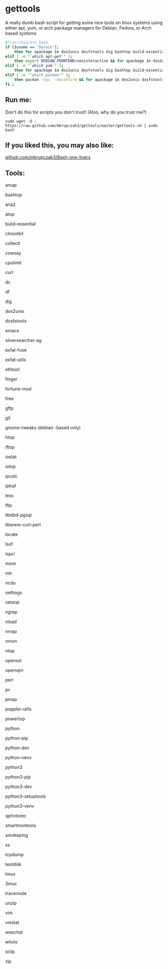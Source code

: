 # gettools
A really dumb bash script for getting some nice tools on linux systems using either apt, yum, or arch package managers for Debian, Fedora, or Arch based systems
```bash
#!/usr/bin/env bash
if [$uname == "Darwin"];
    then for apackage in dos2unix dosfstools dig bashtop build-essential checkinstall cmake pkg-config yasm python python-pip python-dev python-venv python3 python3-pip python3-dev python3-setuptools python3-venv unzip unrar zip rar aria2 gftp lftp finger whois nmap htop iftop iotop emacs silversearcher-ag weechat exfat-fuse exfat-utils cowsay fortune-mod dc  openssl openvpn vim git less more curl youtube-dl amap ntop poppler-utils xclip libdbd-pgsql perl pv libwww-curl-perl smartmontools testdisk qphotorec lspci vmstat lsof tcpdump netstat iostat iptraf nethogs nmon collectl atop powertop ethtool ngrep traceroute ss mtr df ncdu ipcalc pmap free cpulimit nload smokeping tmux 3mux chrootkit locate; do brew install $apackage; done;
elif [ -n "`which apt-get`" ];
    then export DEBIAN_FRONTEND=noninteractive && for apackage in dos2unix dosfstools dig bashtop build-essential checkinstall cmake pkg-config yasm python python-pip python-dev python-venv python3 python3-pip python3-dev python3-setuptools python3-venv gnome-tweaks unzip unrar zip rar aria2 gftp lftp finger whois nmap htop iftop iotop emacs silversearcher-ag weechat exfat-fuse exfat-utils cowsay fortune-mod dc openssl openvpn vim git less more curl youtube-dl amap ntop poppler-utils xclip libdbd-pgsql perl pv libwww-curl-perl smartmontools testdisk qphotorec lspci vmstat lsof tcpdump netstat iostat iptraf nethogs nmon collectl atop powertop ethtool ngrep traceroute ss mtr df ncdu ipcalc pmap free cpulimit nload smokeping tmux 3mux chrootkit locate; do apt-get -y install $apackage; done;
elif [ -n "`which yum`" ];
    then for apackage in dos2unix dosfstools dig bashtop build-essential checkinstall cmake pkg-config yasm python python-pip python-dev python-venv python3 python3-pip python3-dev python3-setuptools python3-venv unzip unrar zip rar aria2 gftp lftp finger whois nmap htop iftop iotop emacs silversearcher-ag weechat exfat-fuse exfat-utils cowsay fortune-mod dc  openssl openvpn vim git less more curl youtube-dl amap ntop poppler-utils xclip libdbd-pgsql perl pv libwww-curl-perl smartmontools testdisk qphotorec lspci vmstat lsof tcpdump netstat iostat iptraf nethogs nmon collectl atop powertop ethtool ngrep traceroute ss mtr df ncdu ipcalc pmap free cpulimit nload smokeping tmux 3mux chrootkit locate; do yum -y install $apackage; done;
elif [ -n "'which pacman'" ];
    then pacman -Syu --noconfirm && for apackage in dos2unix dosfstools dig bashtop build-essential checkinstall cmake pkg-config yasm python python-pip python-dev python-venv python3 python3-pip python3-dev python3-setuptools python3-venv unzip unrar zip rar aria2 gftp lftp finger whois nmap htop iftop iotop emacs silversearcher-ag weechat exfat-fuse exfat-utils cowsay fortune-mod dc  openssl openvpn vim git less more curl youtube-dl amap ntop poppler-utils xclip libdbd-pgsql perl pv libwww-curl-perl smartmontools testdisk qphotorec lspci vmstat lsof tcpdump netstat iostat iptraf nethogs nmon collectl atop powertop ethtool ngrep traceroute ss mtr df ncdu ipcalc pmap free cpulimit nload smokeping tmux 3mux chrootkit locate; do pacman -S --noconfirm $apackage; done;    
fi ;
```

## Run me:
Don't do this for scripts you don't trust! (Also, why do you trust me?)

    sudo wget -O - https://raw.github.com/mkrupczak3/gettools/master/gettools.sh | sudo bash

## If you liked this, you may also like:
[github.com/mkrupczak3/Bash-one-liners](https://github.com/mkrupczak3/Bash-one-liners)

## Tools:
amap

bashtop

aria2

atop

build-essential

chrootkit

collectl

cowsay

cpulimit

curl

dc

df

dig

dos2unix

dosfstools

emacs

silversearcher-ag

exfat-fuse 

exfat-utils

ethtool

finger

fortune-mod

free

gftp

git

gnome-tweaks (debian -based only)

htop

iftop

iostat

iotop

ipcalc

iptraf

less

lftp

libdbd-pgsql

libwww-curl-perl

locate

lsof

lspci

more

mtr

ncdu

nethogs

netstat

ngrep

nload

nmap

nmon

ntop

openssl

openvpn

perl

pv

pmap

poppler-utils

powertop

python

python-pip 

python-dev 

python-venv 

python3 

python3-pip 

python3-dev 

python3-setuptools 

python3-venv

qphotorec

smartmontools

smokeping

ss

tcpdump

testdisk 

tmux

3mux

traceroute

unzip

vim

vmstat

weechat

whois

xclip

zip

